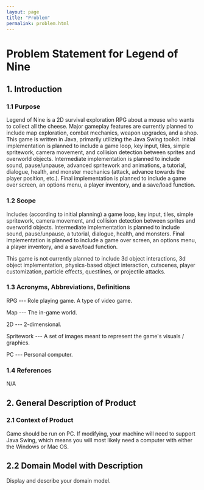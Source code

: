 ```yaml
---
layout: page
title: "Problem"
permalink: problem.html
---
```


# Problem Statement for Legend of Nine

## 1. Introduction

### 1.1 Purpose

Legend of Nine is a 2D survival exploration RPG about a mouse who wants to collect all the cheese. Major gameplay features are currently planned to include map exploration, combat mechanics, weapon upgrades, and a shop. This game is written in Java, primarily utilizing the Java Swing toolkit. Initial implementation is planned to include a game loop, key input, tiles, simple spritework, camera movement, and collision detection between sprites and overworld objects. Intermediate implementation is planned to include sound, pause/unpause, advanced spritework and animations, a tutorial, dialogue, health, and monster mechanics (attack, advance towards the player position, etc.). Final implementation is planned to include a game over screen, an options menu, a player inventory, and a save/load function.

### 1.2 Scope

Includes (according to initial planning) a game loop, key input, tiles, simple spritework, camera movement, and collision detection between sprites and overworld objects. Intermediate implementation is planned to include sound, pause/unpause, a tutorial, dialogue, health, and monsters. Final implementation is planned to include a game over screen, an options menu, a player inventory, and a save/load function.

This game is not currently planned to include 3d object interactions, 3d object implementation, physics-based object interaction, cutscenes, player customization, particle effects, questlines, or projectile attacks.

### 1.3 Acronyms, Abbreviations, Definitions

RPG --- Role playing game. A type of video game.

Map --- The in-game world.

2D --- 2-dimensional.

Spritework --- A set of images meant to represent the game's visuals / graphics.

PC --- Personal computer.

### 1.4 References

N/A

## 2. General Description of Product

### 2.1 Context of Product

Game should be run on PC. If modifying, your machine will need to support Java Swing, which means you will most likely need a computer with either the Windows or Mac OS.

## 2.2 Domain Model with Description

Display and describe your domain model.

